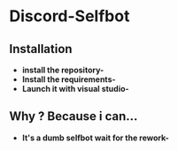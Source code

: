 # Discord-Selfbot


## Installation
- **install the repository-** 
- **Install the requirements-**
- **Launch it with visual studio-**

## Why ? Because i can...
- **It's a dumb selfbot wait for the rework-**
